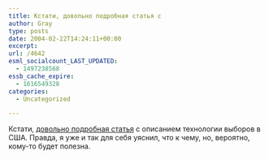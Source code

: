 ```yaml
---
title: Кстати, довольно подробная статья с
author: Gray
type: posts
date: 2004-02-22T14:24:11+00:00
excerpt:
url: /4642
esml_socialcount_LAST_UPDATED:
  - 1497238568
essb_cache_expire:
  - 1616549328
categories:
  - Uncategorized

---
```








Кстати, <a href="http://vip.lenta.ru/fullstory/2004/02/08/uselection/" target="_blank">довольно подробная статья</a> с описанием технологии выборов в США. Правда, я уже и так для себя уяснил, что к чему, но, вероятно, кому-то будет полезна.